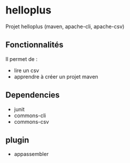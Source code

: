 # helloplus
Projet helloplus (maven, apache-cli, apache-csv)

## Fonctionnalités
Il permet de :
* lire un csv
* apprendre à créer un projet maven

## Dependencies
* junit
* commons-cli
* commons-csv

## plugin
* appassembler
